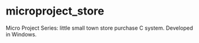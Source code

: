 # microproject_store
Micro Project Series: little small town store purchase C system. Developed in Windows.
